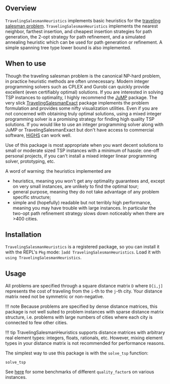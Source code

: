 ## Overview

`TravelingSalesmanHeuristics` implements basic heuristics for the [traveling salesman problem](https://en.wikipedia.org/wiki/Travelling_salesman_problem). 
`TravelingSalesmanHeuristics` implements the nearest neighbor, farthest insertion, and cheapest insertion strategies for path generation, the 2-opt strategy for path refinement, and a simulated annealing heuristic which can be used for path generation or refinement. A simple spanning tree type lower bound is also implemented.

## When to use
Though the traveling salesman problem is the canonical NP-hard problem, in practice heuristic methods are often unnecessary. Modern integer programming solvers such as CPLEX and Gurobi can quickly provide excellent (even certifiably optimal) solutions. If you are interested in solving TSP instances to optimality, I highly recommend the [JuMP](https://github.com/JuliaOpt/JuMP.jl) package. The very slick [TravelingSalesmanExact](https://github.com/ericphanson/TravelingSalesmanExact.jl) package implements the problem formulation and provides some nifty visualization utilities. Even if you are not concerned with obtaining truly optimal solutions, using a mixed integer programming solver is a promising strategy for finding high quality TSP solutions. If you would like to use an integer programming solver along with JuMP or TravelingSalesmanExact but don't have access to commercial software, [HiGHS](https://github.com/jump-dev/HiGHS.jl) can work well.

Use of this package is most appropriate when you want decent solutions to small or moderate sized TSP instances with a minimum of hassle: one-off personal projects, if you can't install a mixed integer linear programming solver, prototyping, etc.

A word of warning: the heuristics implemented are
* heuristics, meaning you won't get any optimality guarantees and, except on very small instances, are unlikely to find the optimal tour;
* general purpose, meaning they do not take advantage of any problem specific structure;
* simple and (hopefully) readable but not terribly high performance, meaning you may have trouble with large instances. In particular the two-opt path refinement strategy slows down noticeably when there are >400 cities.

## Installation
`TravelingSalesmanHeuristics` is a registered package, so you can install it with the REPL's `Pkg` mode: `]add TravelingSalesmanHeuristics`. Load it with `using TravelingSalesmanHeuristics`.

## Usage
All problems are specified through a square distance matrix `D` where `D[i,j]` represents the cost of traveling from the `i`-th to the `j`-th city. Your distance matrix need not be symmetric or non-negative.

!!! note
    Because problems are specified by dense distance matrices, this package is not well suited to problem instances with sparse distance matrix structure, i.e. problems with large numbers of cities where each city is connected to few other cities.

!!! tip
    TravelingSalesmanHeuristics supports distance matrices with arbitrary real element types: integers, floats, rationals, etc. However, mixing element types in your distance matrix is not recommended for performance reasons.

The simplest way to use this package is with the `solve_tsp` function:

```@docs
solve_tsp
```
See [here](https://github.com/ericphanson/TravelingSalesmanBenchmarks.jl) for some benchmarks of different `quality_factor`s on various instances.
